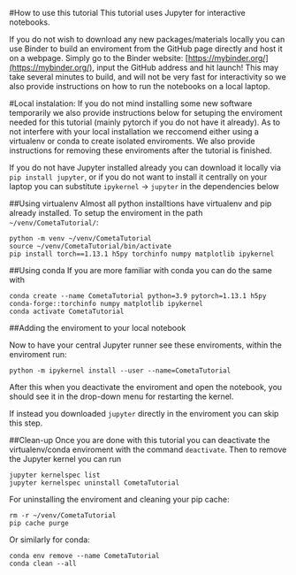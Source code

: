 #How to use this tutorial
This tutorial uses Jupyter for interactive notebooks.

If you do not wish to download any new packages/materials locally you can use Binder to build an enviroment from the GitHub page directly and host it on a webpage. Simply go to the Binder website:
[https://mybinder.org/](https://mybinder.org/), input the GitHub address and hit launch! This may take several minutes to build, and will not be very fast for interactivity so we also provide instructions on how to run the notebooks on a local laptop.

#Local instalation:
If you do not mind installing some new software temporarily we also provide instructions below for setuping the enviroment needed for this tutorial (mainly pytorch if you do not have it already). As to not interfere with your local installation we reccomend either using a virtualenv or conda to create isolated enviroments. We also provide instructions for removing these enviroments after the tutorial is finished.

If you do not have Jupyter installed already you can download it locally via `pip install jupyter`, or if you do not want to install it centrally on your laptop you can substitute `ipykernel` -> `jupyter` in the dependencies below

##Using virtualenv
Almost all python installtions have virtualenv and pip already installed. To setup the enviroment in the path `~/venv/CometaTutorial/`:
```
python -m venv ~/venv/CometaTutorial
source ~/venv/CometaTutorial/bin/activate
pip install torch==1.13.1 h5py torchinfo numpy matplotlib ipykernel
```

##Using conda
If you are more familiar with conda you can do the same with
```
conda create --name CometaTutorial python=3.9 pytorch=1.13.1 h5py conda-forge::torchinfo numpy matplotlib ipykernel
conda activate CometaTutorial
```

##Adding the enviroment to your local notebook

Now to have your central Jupyter runner see these enviroments, within the enviroment run:
```
python -m ipykernel install --user --name=CometaTutorial
```
After this when you deactivate the enviroment and open the notebook, you should see it in the drop-down menu for restarting the kernel.

If instead you downloaded `jupyter` directly in the enviroment you can skip this step.

##Clean-up
Once you are done with this tutorial you can deactivate the virtualenv/conda enviroment with the command `deactivate`. Then to remove the Jupyter kernel you can run
```
jupyter kernelspec list
jupyter kernelspec uninstall CometaTutorial
```

For uninstalling the enviroment and cleaning your pip cache:
```
rm -r ~/venv/CometaTutorial
pip cache purge
```
Or similarly for conda:
```
conda env remove --name CometaTutorial
conda clean --all
```
